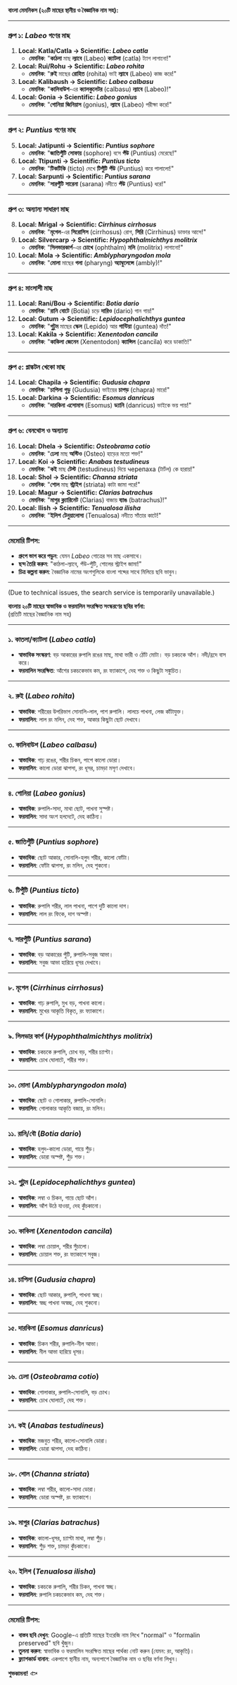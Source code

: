 
**বাংলা মেমনিকস (২০টি মাছের স্থানীয় ও বৈজ্ঞানিক নাম সহ):**  

---

### **গ্রুপ ১: *Labeo* গণের মাছ**  
1. **Local: Katla/Catla → Scientific: *Labeo catla***  
   - **মেমনিক**: "**কাঠলা** মাছ **ল্যাবে** (Labeo) **ক্যাটলা** (catla) ট্যাগ লাগানো!"  
2. **Local: Rui/Rohu → Scientific: *Labeo rohita***  
   - **মেমনিক**: "**রুই** মাছের **রোহিত** (rohita) ভাই **ল্যাবে** (Labeo) কাজ করে!"  
3. **Local: Kalibaush → Scientific: *Labeo calbasu***  
   - **মেমনিক**: "**কালিবাউশ**-এর **ক্যালকুলেটর** (calbasu) **ল্যাবে** (Labeo)!"  
4. **Local: Gonia → Scientific: *Labeo gonius***  
   - **মেমনিক**: "**গোনিয়া** **জিনিয়াস** (gonius), **ল্যাবে** (Labeo) পরীক্ষা করে!"  

---

### **গ্রুপ ২: *Puntius* গণের মাছ**  
5. **Local: Jatipunti → Scientific: *Puntius sophore***  
   - **মেমনিক**: "**জাতিপুঁটি** **সোফায়** (sophore) বসে **পঁউ** (Puntius) মেরেছে!"  
6. **Local: Ttipunti → Scientific: *Puntius ticto***  
   - **মেমনিক**: "**টিকটিকি** (ticto) দেখে **টিপুঁটি** **পঁউ** (Puntius) করে পালালো!"  
7. **Local: Sarpunti → Scientific: *Puntius sarana***  
   - **মেমনিক**: "**সারপুঁটি** **সারেনা** (sarana) নদীতে **পঁউ** (Puntius) ধরে!"  

---

### **গ্রুপ ৩: অন্যান্য সাধারণ মাছ**  
8. **Local: Mrigal → Scientific: *Cirrhinus cirrhosus***  
   - **মেমনিক**: "**মৃগেল**-এর **সিরোসিস** (cirrhosus) রোগ, **সিরি** (Cirrhinus) ডাক্তার আসে!"  
9. **Local: Silvercarp → Scientific: *Hypophthalmichthys molitrix***  
   - **মেমনিক**: "**সিলভারকার্প**-এর **চোখে** (ophthalm) **মলি** (molitrix) লাগানো!"  
10. **Local: Mola → Scientific: *Amblypharyngodon mola***  
    - **মেমনিক**: "**মোলা** মাছের **গলা** (pharyng) **অ্যাম্বুলেন্সে** (ambly)!"  

---

### **গ্রুপ ৪: মাংসাশী মাছ**  
11. **Local: Rani/Bou → Scientific: *Botia dario***  
    - **মেমনিক**: "**রানি** **বোটে** (Botia) চড়ে **দারিও** (dario) গান গায়!"  
12. **Local: Gutum → Scientific: *Lepidocephalichthys guntea***  
    - **মেমনিক**: "**গুটুম** মাছের **স্কেল** (Lepido) আর **গান্টিয়া** (guntea) দাঁত!"  
13. **Local: Kakila → Scientific: *Xenentodon cancila***  
    - **মেমনিক**: "**কাকিলা** **জেনেন** (Xenentodon) **ক্যান্সিল** (cancila) করে ডাকাতি!"  

---

### **গ্রুপ ৫: প্লাঙ্কটন খেকো মাছ**  
14. **Local: Chapila → Scientific: *Gudusia chapra***  
    - **মেমনিক**: "**চাপিলা** **গুডু** (Gudusia) ভাইয়ের **চাপড়** (chapra) মারে!"  
15. **Local: Darkina → Scientific: *Esomus danricus***  
    - **মেমনিক**: "**দারকিনা** **এসোমাস** (Esomus) **ড্যানি** (danricus) ভাইকে ভয় পায়!"  

---

### **গ্রুপ ৬: বেনথোস ও অন্যান্য**  
16. **Local: Dhela → Scientific: *Osteobrama cotio***  
    - **মেমনিক**: "**ঢেলা** মাছ **অস্টিও** (Osteo) হাড়ের মতো শক্ত!"  
17. **Local: Koi → Scientific: *Anabas testudineus***  
    - **মেমনিক**: "**কই** মাছ **টেস্ট** (testudineus) দিয়ে черепаха (টার্টল) কে হারায়!"  
18. **Local: Shol → Scientific: *Channa striata***  
    - **মেমনিক**: "**শোল** মাছ **স্ট্রাইপ** (striata) কাটা জামা পরে!"  
19. **Local: Magur → Scientific: *Clarias batrachus***  
    - **মেমনিক**: "**মাগুর** **ক্ল্যারিনেট** (Clarias) বাজায় **ব্যাঙ** (batrachus)!"  
20. **Local: Ilish → Scientific: *Tenualosa ilisha***  
    - **মেমনিক**: "**ইলিশ** **টেনুয়ালোসা** (Tenualosa) নদীতে সাঁতার কাটে!"  

---

### **মেমোরি টিপস**:  
- **গ্রুপে ভাগ করে পড়ুন**: যেমন *Labeo* গোত্রের সব মাছ একসাথে।  
- **ছন্দ তৈরি করুন**: "কাঠলা-ল্যাবে, পঁউ-পুঁটি, শোলের স্ট্রাইপ জামা!"  
- **চিত্র কল্পনা করুন**: বৈজ্ঞানিক নামের অংশগুলিকে বাংলা শব্দের সাথে মিলিয়ে ছবি ভাবুন।  

--- 

(Due to technical issues, the search service is temporarily unavailable.)

**বাংলায় ২০টি মাছের স্বাভাবিক ও ফরমালিন সংরক্ষিত সংস্করণের ছবির বর্ণনা:**  
(প্রতিটি মাছের বৈজ্ঞানিক নাম সহ)

---

### **১. কাতলা/ক্যাটলা (*Labeo catla*)**  
- **স্বাভাবিক সংস্করণ**: বড় আকারের রুপালি রঙের মাছ, মাথা ভারী ও ঠোঁট মোটা। বড় চকচকে আঁশ। নদী/হ্রদে বাস করে।  
- **ফরমালিন সংরক্ষিত**: আঁশের চকচকেভাব কম, রং ফ্যাকাশে, দেহ শক্ত ও কিছুটা সঙ্কুচিত।  

---

### **২. রুই (*Labeo rohita*)**  
- **স্বাভাবিক**: শরীরের উপরিভাগ সোনালি-লাল, পাশ রুপালি। লালচে পাখনা, লেজ কাঁটাযুক্ত।  
- **ফরমালিন**: লাল রং মলিন, দেহ শক্ত, আকার কিছুটা ছোট দেখাবে।  

---

### **৩. কালিবাউশ (*Labeo calbasu*)**  
- **স্বাভাবিক**: গাঢ় রঙের, শরীর চিকন, পাশে কালো ডোরা।  
- **ফরমালিন**: কালো ডোরা ঝাপসা, রং ধূসর, চামড়া মসৃণ দেখাবে।  

---

### **৪. গোনিয়া (*Labeo gonius*)**  
- **স্বাভাবিক**: রুপালি-সাদা, মাথা ছোট, পাখনা সুস্পষ্ট।  
- **ফরমালিন**: সাদা অংশ হলদেটে, দেহ কাঠিন্য।  

---

### **৫. জাতিপুঁটি (*Puntius sophore*)**  
- **স্বাভাবিক**: ছোট আকার, সোনালি-হলুদ শরীর, কালো ফোঁটা।  
- **ফরমালিন**: ফোঁটা ঝাপসা, রং মলিন, দেহ শুকনো।  

---

### **৬. টিপুঁটি (*Puntius ticto*)**  
- **স্বাভাবিক**: রুপালি শরীর, লাল পাখনা, পাশে দুটি কালো দাগ।  
- **ফরমালিন**: লাল রং ফিকে, দাগ অস্পষ্ট।  

---

### **৭. সারপুঁটি (*Puntius sarana*)**  
- **স্বাভাবিক**: বড় আকারের পুঁটি, রুপালি-সবুজ আভা।  
- **ফরমালিন**: সবুজ আভা হারিয়ে ধূসর দেখাবে।  

---

### **৮. মৃগেল (*Cirrhinus cirrhosus*)**  
- **স্বাভাবিক**: গাঢ় রুপালি, মুখ বড়, পাখনা কালো।  
- **ফরমালিন**: মুখের আকৃতি বিকৃত, রং ফ্যাকাশে।  

---

### **৯. সিলভার কার্প (*Hypophthalmichthys molitrix*)**  
- **স্বাভাবিক**: চকচকে রুপালি, চোখ বড়, শরীর চ্যাপ্টা।  
- **ফরমালিন**: চোখ ঘোলাটে, শরীর শক্ত।  

---

### **১০. মোলা (*Amblypharyngodon mola*)**  
- **স্বাভাবিক**: ছোট ও গোলাকার, রুপালি-সোনালি।  
- **ফরমালিন**: গোলাকার আকৃতি বজায়, রং মলিন।  

---

### **১১. রানি/বৌ (*Botia dario*)**  
- **স্বাভাবিক**: হলুদ-কালো ডোরা, গায়ে শুঁড়।  
- **ফরমালিন**: ডোরা অস্পষ্ট, শুঁড় শক্ত।  

---

### **১২. গুটুম (*Lepidocephalichthys guntea*)**  
- **স্বাভাবিক**: লম্বা ও চিকন, গায়ে ছোট আঁশ।  
- **ফরমালিন**: আঁশ উঠে যাওয়া, দেহ কুঁচকানো।  

---

### **১৩. কাকিলা (*Xenentodon cancila*)**  
- **স্বাভাবিক**: লম্বা চোয়াল, শরীর সুঁচালো।  
- **ফরমালিন**: চোয়াল শক্ত, রং ফ্যাকাশে সবুজ।  

---

### **১৪. চাপিলা (*Gudusia chapra*)**  
- **স্বাভাবিক**: ছোট আকার, রুপালি, পাখনা স্বচ্ছ।  
- **ফরমালিন**: স্বচ্ছ পাখনা অস্বচ্ছ, দেহ শুকনো।  

---

### **১৫. দারকিনা (*Esomus danricus*)**  
- **স্বাভাবিক**: চিকন শরীর, রুপালি-নীল আভা।  
- **ফরমালিন**: নীল আভা হারিয়ে ধূসর।  

---

### **১৬. ঢেলা (*Osteobrama cotio*)**  
- **স্বাভাবিক**: গোলাকার, রুপালি-সোনালি, বড় চোখ।  
- **ফরমালিন**: চোখ ঘোলাটে, দেহ শক্ত।  

---

### **১৭. কই (*Anabas testudineus*)**  
- **স্বাভাবিক**: মজবুত শরীর, কালো-সোনালি ডোরা।  
- **ফরমালিন**: ডোরা ঝাপসা, দেহ কাঠিন্য।  

---

### **১৮. শোল (*Channa striata*)**  
- **স্বাভাবিক**: লম্বা শরীর, কালো-সাদা ডোরা।  
- **ফরমালিন**: ডোরা অস্পষ্ট, রং ফ্যাকাশে।  

---

### **১৯. মাগুর (*Clarias batrachus*)**  
- **স্বাভাবিক**: কালো-ধূসর, চ্যাপ্টা মাথা, লম্বা শুঁড়।  
- **ফরমালিন**: শুঁড় শক্ত, চামড়া কুঁচকানো।  

---

### **২০. ইলিশ (*Tenualosa ilisha*)**  
- **স্বাভাবিক**: চকচকে রুপালি, শরীর চিকন, পাখনা স্বচ্ছ।  
- **ফরমালিন**: রুপালি চকচকেভাব কম, দেহ শক্ত।  

---

### **মেমোরি টিপস**:  
- **বাস্তব ছবি দেখুন**: Google-এ প্রতিটি মাছের ইংরেজি নাম লিখে "normal" ও "formalin preserved" ছবি খুঁজুন।  
- **তুলনা করুন**: স্বাভাবিক ও ফরমালিন সংরক্ষিত মাছের পার্থক্য নোট করুন (যেমন: রং, আকৃতি)।  
- **ফ্ল্যাশকার্ড বানান**: একপাশে স্থানীয় নাম, অন্যপাশে বৈজ্ঞানিক নাম ও ছবির বর্ণনা লিখুন।  

**শুভকামনা!** 🐟
